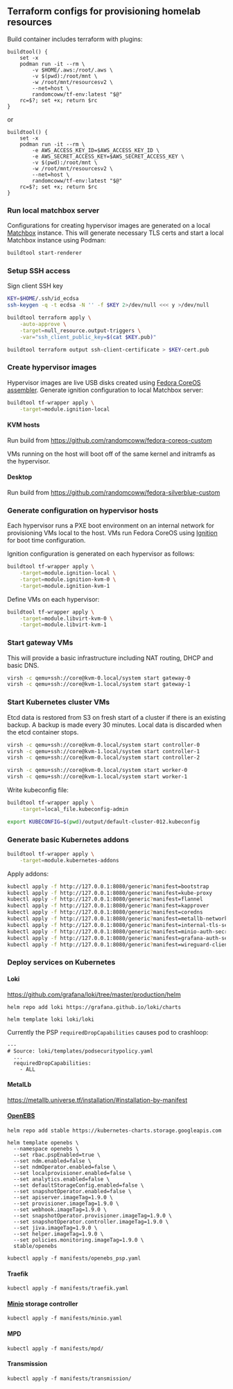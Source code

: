 ## Terraform configs for provisioning homelab resources

Build container includes terraform with plugins:

```
buildtool() {
    set -x
    podman run -it --rm \
        -v $HOME/.aws:/root/.aws \
        -v $(pwd):/root/mnt \
        -w /root/mnt/resourcesv2 \
        --net=host \
        randomcoww/tf-env:latest "$@"
    rc=$?; set +x; return $rc
}
```

or

```
buildtool() {
    set -x
    podman run -it --rm \
        -e AWS_ACCESS_KEY_ID=$AWS_ACCESS_KEY_ID \
        -e AWS_SECRET_ACCESS_KEY=$AWS_SECRET_ACCESS_KEY \
        -v $(pwd):/root/mnt \
        -w /root/mnt/resourcesv2 \
        --net=host \
        randomcoww/tf-env:latest "$@"
    rc=$?; set +x; return $rc
}
```

### Run local matchbox server

Configurations for creating hypervisor images are generated on a local [Matchbox](https://github.com/coreos/matchbox/) instance. This will generate necessary TLS certs and start a local Matchbox instance using Podman:

```bash
buildtool start-renderer
```

### Setup SSH access

Sign client SSH key

```bash
KEY=$HOME/.ssh/id_ecdsa
ssh-keygen -q -t ecdsa -N '' -f $KEY 2>/dev/null <<< y >/dev/null

buildtool terraform apply \
    -auto-approve \
    -target=null_resource.output-triggers \
    -var="ssh_client_public_key=$(cat $KEY.pub)"

buildtool terraform output ssh-client-certificate > $KEY-cert.pub
```

### Create hypervisor images

Hypervisor images are live USB disks created using [Fedora CoreOS assembler](https://github.com/coreos/coreos-assembler). Generate ignition configuration to local Matchbox server:

```bash
buildtool tf-wrapper apply \
    -target=module.ignition-local
```

#### KVM hosts

Run build from https://github.com/randomcoww/fedora-coreos-custom

VMs running on the host will boot off of the same kernel and initramfs as the hypervisor.

#### Desktop

Run build from https://github.com/randomcoww/fedora-silverblue-custom

### Generate configuration on hypervisor hosts

Each hypervisor runs a PXE boot environment on an internal network for provisioning VMs local to the host. VMs run Fedora CoreOS using [Ignition](https://coreos.com/ignition/docs/latest/) for boot time configuration.

Ignition configuration is generated on each hypervisor as follows:

```bash
buildtool tf-wrapper apply \
    -target=module.ignition-local \
    -target=module.ignition-kvm-0 \
    -target=module.ignition-kvm-1
```

Define VMs on each hypervisor:

```bash
buildtool tf-wrapper apply \
    -target=module.libvirt-kvm-0 \
    -target=module.libvirt-kvm-1
```

### Start gateway VMs

This will provide a basic infrastructure including NAT routing, DHCP and basic DNS.

```bash
virsh -c qemu+ssh://core@kvm-0.local/system start gateway-0
virsh -c qemu+ssh://core@kvm-1.local/system start gateway-1
```

### Start Kubernetes cluster VMs

Etcd data is restored from S3 on fresh start of a cluster if there is an existing backup. A backup is made every 30 minutes. Local data is discarded when the etcd container stops.

```bash
virsh -c qemu+ssh://core@kvm-0.local/system start controller-0
virsh -c qemu+ssh://core@kvm-1.local/system start controller-1
virsh -c qemu+ssh://core@kvm-0.local/system start controller-2

virsh -c qemu+ssh://core@kvm-0.local/system start worker-0
virsh -c qemu+ssh://core@kvm-1.local/system start worker-1
```

Write kubeconfig file:

```bash
buildtool tf-wrapper apply \
    -target=local_file.kubeconfig-admin

export KUBECONFIG=$(pwd)/output/default-cluster-012.kubeconfig
```

### Generate basic Kubernetes addons

```bash
buildtool tf-wrapper apply \
    -target=module.kubernetes-addons
```

Apply addons:

```bash
kubectl apply -f http://127.0.0.1:8080/generic?manifest=bootstrap
kubectl apply -f http://127.0.0.1:8080/generic?manifest=kube-proxy
kubectl apply -f http://127.0.0.1:8080/generic?manifest=flannel
kubectl apply -f http://127.0.0.1:8080/generic?manifest=kapprover
kubectl apply -f http://127.0.0.1:8080/generic?manifest=coredns
kubectl apply -f http://127.0.0.1:8080/generic?manifest=metallb-network
kubectl apply -f http://127.0.0.1:8080/generic?manifest=internal-tls-secret
kubectl apply -f http://127.0.0.1:8080/generic?manifest=minio-auth-secret
kubectl apply -f http://127.0.0.1:8080/generic?manifest=grafana-auth-secret
kubectl apply -f http://127.0.0.1:8080/generic?manifest=wireguard-client-secret
```

### Deploy services on Kubernetes

#### Loki

https://github.com/grafana/loki/tree/master/production/helm

```
helm repo add loki https://grafana.github.io/loki/charts

helm template loki loki/loki
```

Currently the PSP `requiredDropCapabilities` causes pod to crashloop:
```
---
# Source: loki/templates/podsecuritypolicy.yaml
  ...
  requiredDropCapabilities:
    - ALL
```

#### MetalLb

https://metallb.universe.tf/installation/#installation-by-manifest

#### [OpenEBS](https://www.openebs.io/)

```
helm repo add stable https://kubernetes-charts.storage.googleapis.com

helm template openebs \
  --namespace openebs \
  --set rbac.pspEnabled=true \
  --set ndm.enabled=false \
  --set ndmOperator.enabled=false \
  --set localprovisioner.enabled=false \
  --set analytics.enabled=false \
  --set defaultStorageConfig.enabled=false \
  --set snapshotOperator.enabled=false \
  --set apiserver.imageTag=1.9.0 \
  --set provisioner.imageTag=1.9.0 \
  --set webhook.imageTag=1.9.0 \
  --set snapshotOperator.provisioner.imageTag=1.9.0 \
  --set snapshotOperator.controller.imageTag=1.9.0 \
  --set jiva.imageTag=1.9.0 \
  --set helper.imageTag=1.9.0 \
  --set policies.monitoring.imageTag=1.9.0 \
  stable/openebs

kubectl apply -f manifests/openebs_psp.yaml
```

#### Traefik

```
kubectl apply -f manifests/traefik.yaml
```

#### [Minio](https://min.io/) storage controller

```
kubectl apply -f manifests/minio.yaml
```

#### MPD

```
kubectl apply -f manifests/mpd/
```

#### Transmission

```
kubectl apply -f manifests/transmission/
```
